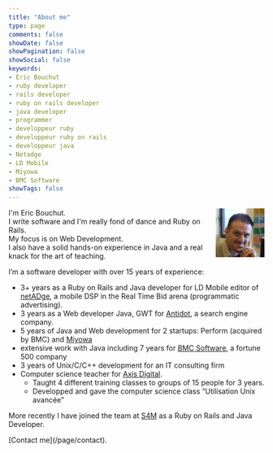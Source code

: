 ```yaml
---
title: "About me"
type: page
comments: false
showDate: false
showPagination: false
showSocial: false
keywords:
- Eric Bouchut
- ruby developer
- rails developer
- ruby on rails developer
- java developer
- programmer
- developpeur ruby
- developpeur ruby on rails
- developpeur java
- Netadge
- LD Mobile
- Miyowa
- BMC Software
showTags: false
---
```


<div itemscope="" itemtype="http://schema.org/Person">
I'm <span itemprop="name"><span itemprop="givenName">Eric</span> <span itemprop="familyName">Bouchut</span></span>.
<img src="/images/eric_bouchut.jpg" align="right"  width="96" height="96" />
<br />
I write software and I'm really fond of dance and Ruby on Rails.
<br />
My focus is on Web Development.  
<br />
I also have a solid hands-on experience in Java and a real knack for the art of teaching.

<p>
  I’m a software developer with over 15 years of experience:</p>
  <ul>
    <li itemprop="affiliation" itemscope="" itemtype="http://schema.org/Organization">
      3+ years as a Ruby on Rails and Java developer for 
      <span itemprop="name">LD Mobile</span> editor of <span itemprop="name"><a href="http://www.netadge.com/" itemprop="url">netADge</a></span>,
      a mobile DSP in the Real Time Bid arena (programmatic advertising).
    </li>
    <li itemprop="affiliation" itemscope="" itemtype="http://schema.org/Organization">
      3 years as a Web developer Java, GWT for 
      <span itemprop="name"><a href="http://www.antidot.net" itemprop="url">Antidot</a></span>, a search engine company.
    </li>
    <li itemprop="affiliation" itemscope="" itemtype="http://schema.org/Organization">
      5 years of Java and Web development for 2 startups: Perform (acquired by BMC) and 
      <span itemprop="name"><a href="http://www.miyowa.com" itemprop="url">Miyowa</a></span>
    </li>
    <li itemprop="affiliation" itemscope="" itemtype="http://schema.org/Organization">
      extensive work with Java including 7 years for 
      <span itemprop="name"><a href="http://www.bmc.com" itemprop="url">BMC Software</a></span>,
      a fortune 500 company 
    </li>
    <li>3 years of Unix/C/C++ development  for an IT consulting firm</li>
    <li itemprop="affiliation" itemscope="" itemtype="http://schema.org/Organization">
      Computer science teacher 
      for <span itemprop="name"><a href="http://www.axis.fr" itemprop="url">Axis Digital</a></span>.
      <ul>
        <li>Taught 4 different training classes to groups of 15 people for 3 years.</li>
        <li>Developped and gave the computer science class “Utilisation Unix avancée”</li>
      </ul>
    </li>
  </ul>
</p>

<p>
  More recently I have joined the team at 
   <span itemprop="worksFor" itemscope="" itemtype="http://schema.org/Organization"><span itemprop="name"><a href="http://s4m.io/" itemprop="url">S4M</a></span></span>
  as a <span itemprop="jobTitle">Ruby on Rails and Java Developer</span>.  
</p>

</div>
 [Contact me](/page/contact).
